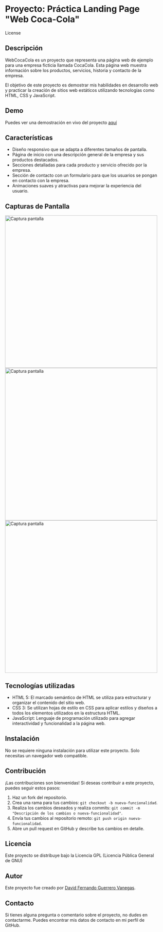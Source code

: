 # Proyecto: Práctica Landing Page "Web Coca-Cola"
License

## Descripción
WebCocaCola es un proyecto que representa una página web de ejemplo para una empresa ficticia llamada CocaCola. Esta página web muestra información sobre los productos, servicios, historia y contacto de la empresa.

El objetivo de este proyecto es demostrar mis habilidades en desarrollo web y practicar la creación de sitios web estáticos utilizando tecnologías como HTML, CSS y JavaScript.

## Demo
Puedes ver una demostración en vivo del proyecto [aquí](https://daferguerrero.github.io/webcocacola)

## Características
-  Diseño responsivo que se adapta a diferentes tamaños de pantalla.
-  Página de inicio con una descripción general de la empresa y sus productos destacados.
-  Secciones detalladas para cada producto y servicio ofrecido por la empresa.
-  Sección de contacto con un formulario para que los usuarios se pongan en contacto con la empresa.
-  Animaciones suaves y atractivas para mejorar la experiencia del usuario.

## Capturas de Pantalla
<img src="https://github.com/daferguerrero/webcocacola/assets/74115222/5621210c-9991-4c41-8a80-98948cbc1e3e" alt="Captura pantalla" width="500"/>
<img src="https://github.com/daferguerrero/webcocacola/assets/74115222/8b12ba24-db59-42d8-8ae9-f4a9a576414e" alt="Captura pantalla" width="500"/>
<img src="https://github.com/daferguerrero/webcocacola/assets/74115222/02f54d65-098d-4ca5-86d0-caab2ff23b71" alt="Captura pantalla" width="500"/>

## Tecnologías utilizadas
-   HTML 5: El marcado semántico de HTML se utiliza para estructurar y organizar el contenido del sitio web.
-   CSS 3: Se utilizan hojas de estilo en CSS para aplicar estilos y diseños a todos los elementos utilizados en la estructura HTML.
-   JavaScript: Lenguaje de programación utilizado para agregar interactividad y funcionalidad a la página web.

## Instalación
No se requiere ninguna instalación para utilizar este proyecto. Solo necesitas un navegador web compatible.

## Contribución
¡Las contribuciones son bienvenidas! Si deseas contribuir a este proyecto, puedes seguir estos pasos:

1.  Haz un fork del repositorio.
2.  Crea una rama para tus cambios: `git checkout -b nueva-funcionalidad`.
3.  Realiza los cambios deseados y realiza commits: `git commit -m "Descripción de los cambios o nueva-funcionalidad"`.
4.  Envía tus cambios al repositorio remoto: `git push origin nueva-funcionalidad`.
5.  Abre un pull request en GitHub y describe tus cambios en detalle.

## Licencia
Este proyecto se distribuye bajo la Licencia GPL (Licencia Pública General de GNU)

## Autor
Este proyecto fue creado por [David Fernando Guerrero Vanegas](https://github.com/daferguerrero).

## Contacto
Si tienes alguna pregunta o comentario sobre el proyecto, no dudes en contactarme. Puedes encontrar mis datos de contacto en mi perfil de GitHub.
